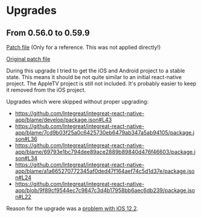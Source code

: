 # Upgrades

## From 0.56.0 to 0.59.9

[Patch file](upgrade-diffs/0.56.0-0.59.9.diff) (Only for a reference. This was not applied directly!)

[Original patch file](https://raw.githubusercontent.com/react-native-community/rn-diff-purge/diffs/diffs/0.56.0..0.59.9.diff)

During this upgrade I tried to get the iOS and Android project to a stable state. This means it should be not quite
similar to an initial react-native project.
The AppleTV project is still not included. It's probably easier to keep it removed from the iOS project.

Upgrades which were skipped without proper upgrading:
* https://github.com/Integreat/integreat-react-native-app/blame/develop/package.json#L43
* https://github.com/Integreat/integreat-react-native-app/blame/7cd9b03f25a0c6425730eb6479ab347a5ab94105/package.json#L36
* https://github.com/Integreat/integreat-react-native-app/blame/69793e1bc794dee89ace2889b89840d476f46603/package.json#L34
* https://github.com/Integreat/integreat-react-native-app/blame/a1a665270772345af0ded47f164aef74c5d1d37e/package.json#L24
* https://github.com/Integreat/integreat-react-native-app/blob/9f89cf9544ec7c9847c3d4b17958bb6aec6db239/package.json#L22

Reason for the upgrade was a [problem with iOS 12.2](https://github.com/react-native-kit/react-native-track-player/issues/513).
